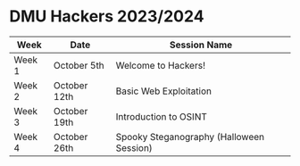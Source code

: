 # DMU Hackers 2023/2024 
| Week | Date | Session Name |
| --- | --- | --- |
| Week 1 | October 5th | Welcome to Hackers! |
| Week 2 | October 12th | Basic Web Exploitation |
| Week 3 | October 19th | Introduction to OSINT |
| Week 4 | October 26th | Spooky Steganography (Halloween Session)|

